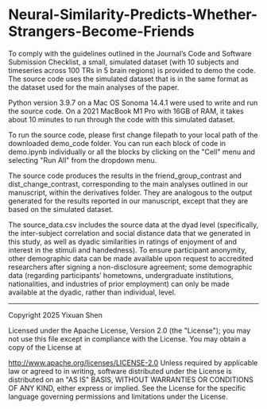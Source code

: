 # Neural-Similarity-Predicts-Whether-Strangers-Become-Friends

To comply with the guidelines outlined in the Journal’s Code and Software Submission Checklist, a small, simulated dataset (with 10 subjects and timeseries across 100 TRs in 5 brain regions) is provided to demo the code. The source code uses the simulated dataset that is in the same format as the dataset used for the main analyses of the paper.

Python version 3.9.7 on a Mac OS Sonoma 14.4.1 were used to write and run the source code. On a 2021 MacBook M1 Pro with 16GB of RAM, it takes about 10 minutes to run through the code with this simulated dataset.

To run the source code, please first change filepath to your local path of the downloaded demo_code folder. You can run each block of code in demo.ipynb individually or all the blocks by clicking on the "Cell" menu and selecting "Run All" from the dropdown menu.

The source code produces the results in the friend_group_contrast and dist_change_contrast, corresponding to the main analyses outlined in our manuscript, within the derivatives folder. They are analogous to the output generated for the results reported in our manuscript, except that they are based on the simulated dataset.

The source_data.csv includes the source data at the dyad level (specifically, the inter-subject correlation and social distance data that we generated in this study, as well as dyadic similarities in ratings of enjoyment of and interest in the stimuli and handedness). To ensure participant anonymity, other demographic data can be made available upon request to accredited researchers after signing a non-disclosure agreement; some demographic data (regarding participants’ hometowns, undergraduate institutions, nationalities, and industries of prior employment) can only be made available at the dyadic, rather than individual, level.

---
Copyright 2025 Yixuan Shen

Licensed under the Apache License, Version 2.0 (the "License"); you may not use this file except in compliance with the License. You may obtain a copy of the License at

   http://www.apache.org/licenses/LICENSE-2.0
Unless required by applicable law or agreed to in writing, software distributed under the License is distributed on an "AS IS" BASIS, WITHOUT WARRANTIES OR CONDITIONS OF ANY KIND, either express or implied. See the License for the specific language governing permissions and limitations under the License.
